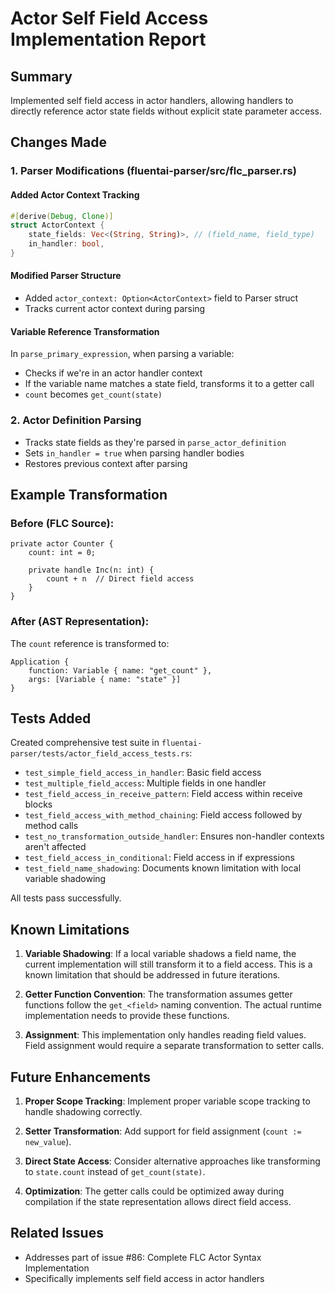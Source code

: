 # Actor Self Field Access Implementation Report

## Summary

Implemented self field access in actor handlers, allowing handlers to directly reference actor state fields without explicit state parameter access.

## Changes Made

### 1. Parser Modifications (fluentai-parser/src/flc_parser.rs)

#### Added Actor Context Tracking
```rust
#[derive(Debug, Clone)]
struct ActorContext {
    state_fields: Vec<(String, String)>, // (field_name, field_type)
    in_handler: bool,
}
```

#### Modified Parser Structure
- Added `actor_context: Option<ActorContext>` field to Parser struct
- Tracks current actor context during parsing

#### Variable Reference Transformation
In `parse_primary_expression`, when parsing a variable:
- Checks if we're in an actor handler context
- If the variable name matches a state field, transforms it to a getter call
- `count` becomes `get_count(state)`

### 2. Actor Definition Parsing
- Tracks state fields as they're parsed in `parse_actor_definition`
- Sets `in_handler = true` when parsing handler bodies
- Restores previous context after parsing

## Example Transformation

### Before (FLC Source):
```flc
private actor Counter {
    count: int = 0;
    
    private handle Inc(n: int) {
        count + n  // Direct field access
    }
}
```

### After (AST Representation):
The `count` reference is transformed to:
```
Application {
    function: Variable { name: "get_count" },
    args: [Variable { name: "state" }]
}
```

## Tests Added

Created comprehensive test suite in `fluentai-parser/tests/actor_field_access_tests.rs`:
- `test_simple_field_access_in_handler`: Basic field access
- `test_multiple_field_access`: Multiple fields in one handler
- `test_field_access_in_receive_pattern`: Field access within receive blocks
- `test_field_access_with_method_chaining`: Field access followed by method calls
- `test_no_transformation_outside_handler`: Ensures non-handler contexts aren't affected
- `test_field_access_in_conditional`: Field access in if expressions
- `test_field_name_shadowing`: Documents known limitation with local variable shadowing

All tests pass successfully.

## Known Limitations

1. **Variable Shadowing**: If a local variable shadows a field name, the current implementation will still transform it to a field access. This is a known limitation that should be addressed in future iterations.

2. **Getter Function Convention**: The transformation assumes getter functions follow the `get_<field>` naming convention. The actual runtime implementation needs to provide these functions.

3. **Assignment**: This implementation only handles reading field values. Field assignment would require a separate transformation to setter calls.

## Future Enhancements

1. **Proper Scope Tracking**: Implement proper variable scope tracking to handle shadowing correctly.

2. **Setter Transformation**: Add support for field assignment (`count := new_value`).

3. **Direct State Access**: Consider alternative approaches like transforming to `state.count` instead of `get_count(state)`.

4. **Optimization**: The getter calls could be optimized away during compilation if the state representation allows direct field access.

## Related Issues

- Addresses part of issue #86: Complete FLC Actor Syntax Implementation
- Specifically implements self field access in actor handlers